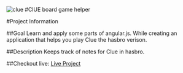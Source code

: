 ![clue](http://ll-us-i5.wal.co/dfw/dce07b8c-e2e8/k2-_3fdf320b-4b26-427f-bda0-394687a0f6a1.v2.jpg-a6b6edce492112fe1a3937813f671fd220255458-optim-450x450.jpg)
#ClUE board game helper 

#Project Information 

##Goal
Learn and apply some parts of angular.js.
While creating an application that helps you play Clue the hasbro verison.

##Description
Keeps track of notes for Clue in hasbro.


##Checkout live:
<a href="http://nicolasbotello.com/clueUI/" target="_blank">
Live Project</a>
